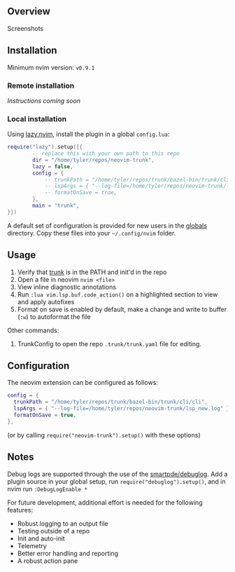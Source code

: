 ## Overview

Screenshots

## Installation

Minimum nvim version: `v0.9.1`

### Remote installation

_Instructions coming soon_

### Local installation

Using [lazy.nvim](https://github.com/folke/lazy.nvim), install the plugin in a global `config.lua`:

```lua
require("lazy").setup({{
		-- replace this with your own path to this repo
		dir = "/home/tyler/repos/neovim-trunk",
		lazy = false,
		config = {
			-- trunkPath = "/home/tyler/repos/trunk/bazel-bin/trunk/cli/cli",
			-- lspArgs = { "--log-file=/home/tyler/repos/neovim-trunk/lsp_new.log" },
			-- formatOnSave = true,
		},
		main = "trunk",
}})
```

A default set of configuration is provided for new users in the [globals](./globals/) directory. Copy these files into your `~/.config/nvim` folder.

## Usage

1. Verify that [trunk](https://docs.trunk.io/cli) is in the PATH and init'd in the repo
2. Open a file in neovim `nvim <file>`
3. View inline diagnostic annotations
4. Run `:lua vim.lsp.buf.code_action()` on a highlighted section to view and apply autofixes
5. Format on save is enabled by default, make a change and write to buffer (`:w`) to autoformat the file

Other commands:

1. TrunkConfig to open the repo `.trunk/trunk.yaml` file for editing.

## Configuration

The neovim extension can be configured as follows:

```lua
config = {
  trunkPath = "/home/tyler/repos/trunk/bazel-bin/trunk/cli/cli",
  lspArgs = { "--log-file=/home/tyler/repos/neovim-trunk/lsp_new.log" },
  formatOnSave = true,
},
```

(or by calling `require("neovim-trunk").setup()` with these options)

## Notes

Debug logs are supported through the use of the [smartpde/debuglog](https://github.com/smartpde/debuglog). Add a plugin source in your global setup, run `require("debuglog").setup()`, and in nvim run `:DebugLogEnable *`

For future development, additional effort is needed for the following features:

- Robust logging to an output file
- Testing outside of a repo
- Init and auto-init
- Telemetry
- Better error handling and reporting
- A robust action pane
